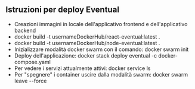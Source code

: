 ## Istruzioni per deploy Eventual
- Creazioni immagini in locale dell'applicativo frontend e dell'applicativo backend
- docker build  -t usernameDockerHub/react-eventual:latest .
- docker build  -t usernameDockerHub/node-eventual:latest .
- Inizializzare modalità docker swarm con il comando: docker swarm init
- Deploy dell'applicazione: docker stack deploy eventual -c docker-compose.yaml
- Per vedere i servizi attualmente attivi: docker service ls
- Per "spegnere" i container uscire dalla modalità swarm: docker swarm leave --force